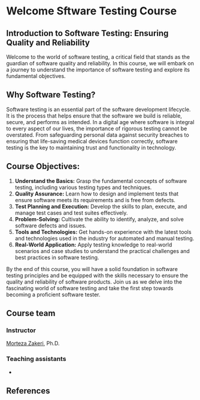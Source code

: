 # Welcome Sftware Testing Course

## Introduction to Software Testing: Ensuring Quality and Reliability

Welcome to the world of software testing, a critical field that stands as the guardian of software quality and reliability. In this course, we will embark on a journey to understand the importance of software testing and explore its fundamental objectives.

## Why Software Testing?

Software testing is an essential part of the software development lifecycle. It is the process that helps ensure that the software we build is reliable, secure, and performs as intended. In a digital age where software is integral to every aspect of our lives, the importance of rigorous testing cannot be overstated. From safeguarding personal data against security breaches to ensuring that life-saving medical devices function correctly, software testing is the key to maintaining trust and functionality in technology.

## Course Objectives:

1. **Understand the Basics:** Grasp the fundamental concepts of software testing, including various testing types and techniques.
2. **Quality Assurance:** Learn how to design and implement tests that ensure software meets its requirements and is free from defects.
3. **Test Planning and Execution:** Develop the skills to plan, execute, and manage test cases and test suites effectively.
4. **Problem-Solving:** Cultivate the ability to identify, analyze, and solve software defects and issues.
5. **Tools and Technologies:** Get hands-on experience with the latest tools and technologies used in the industry for automated and manual testing.
6. **Real-World Application:** Apply testing knowledge to real-world scenarios and case studies to understand the practical challenges and best practices in software testing.

By the end of this course, you will have a solid foundation in software testing principles and be equipped with the skills necessary to ensure the quality and reliability of software products. Join us as we delve into the fascinating world of software testing and take the first step towards becoming a proficient software tester.

## Course team
### Instructor

[Morteza Zakeri](https://member.acm.org/~mzakeri-nasrabadi), Ph.D.

### Teaching assistants

*  

## References
